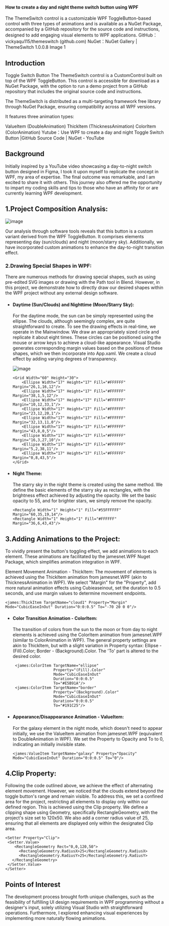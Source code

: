 #### How to create a day and night theme switch button using WPF
The ThemeSwitch control is a customizable WPF ToggleButton-based control with three types of animations and is available as a NuGet Package, accompanied by a GitHub repository for the source code and instructions, designed to add engaging visual elements to WPF applications.
GitHub：vickyaqu115/themeswitch (github.com)
NuGet：NuGet Gallery | ThemeSwitch 1.0.0.8
Image 1

## Introduction
Toggle Switch Button
The ThemeSwitch control is a CustomControl built on top of the WPF ToggleButton. This control is accessible for download as a NuGet Package, with the option to run a demo project from a GitHub repository that includes the original source code and instructions.

The ThemeSwitch is distributed as a multi-targeting framework free library through NuGet Package, ensuring compatibility across all WPF versions.

It features three animation types:

ValueItem (DoubleAnimation)
ThickItem (ThicknessAnimation)
ColorItem (ColorAnimation)
Yutube：Use WPF to create a day and night Toggle Switch Button |GitHub Source Code | NuGet - YouTube


## Background
Initially inspired by a YouTube video showcasing a day-to-night switch button designed in Figma, I took it upon myself to replicate the concept in WPF, my area of expertise. The final outcome was remarkable, and I am excited to share it with others. This journey also offered me the opportunity to impart my coding skills and tips to those who have an affinity for or are currently learning WPF development.

 

## 1.Project Composition Analysis:

![image](https://github.com/vickyqu115/themeswitch/assets/52397976/60120c4c-8ccc-400a-b3b4-c39ddcb51868)


Our analysis through software tools reveals that this button is a custom variant derived from the WPF ToggleButton. It comprises elements representing day (sun/clouds) and night (moon/starry sky). Additionally, we have incorporated custom animations to enhance the day-to-night transition effect.

### 2.Drawing Special Shapes in WPF:
There are numerous methods for drawing special shapes, such as using pre-edited SVG images or drawing with the Path tool in Blend. However, in this project, we demonstrate how to directly draw our desired shapes within the WPF project without any external design software.

- #### Daytime (Sun/Clouds) and Nighttime (Moon/Starry Sky):
  For the daytime mode, the sun can be simply represented using the ellipse. The clouds, although seemingly complex, are quite straightforward to create. To see the drawing effects in real-time, we operate in the Mainwindow.
We draw an appropriately sized circle and replicate it about eight times. These circles can be positioned using the mouse or arrow keys to achieve a cloud-like appearance. Visual Studio generates corresponding margin values based on the positions of these shapes, which we then incorporate into App.xaml. We create a cloud effect by adding varying degrees of transparency.

  ![image](https://github.com/vickyqu115/themeswitch/assets/52397976/8de78a66-c295-4407-9c64-c139a4c51186)

  ```XAML
  <Grid Width="60" Height="30">
      <Ellipse Width="17" Height="17" Fill="#FFFFFF" Margin="26,1,16,12"/>
      <Ellipse Width="17" Height="17" Fill="#FFFFFF" Margin="38,1,5,12"/>
      <Ellipse Width="17" Height="17" Fill="#FFFFFF" Margin="10,12,33,1"/>
      <Ellipse Width="17" Height="17" Fill="#FFFFFF" Margin="23,12,20,1"/>
      <Ellipse Width="17" Height="17" Fill="#FFFFFF" Margin="32,13,11,0"/>
      <Ellipse Width="17" Height="17" Fill="#FFFFFF" Margin="43,8,0,5"/>
      <Ellipse Width="17" Height="17" Fill="#FFFFFF" Margin="16,3,27,10"/>
      <Ellipse Width="17" Height="17" Fill="#FFFFFF" Margin="5,2,38,11"/>
      <Ellipse Width="17" Height="17" Fill="#FFFFFF" Margin="0,8,43,5"/>
  </Grid>
  ```

- #### Night Theme:
  The starry sky in the night theme is created using the same method. We define the basic elements of the starry sky as rectangles, with the brightness effect achieved by adjusting the opacity. We set the basic opacity to 55, and for brighter stars, we simply remove the opacity.

  ```XAML
  <Rectangle Width="1" Height="1" Fill="#55FFFFFF" Margin="60,35,19,14"/> 
  <Rectangle Width="1" Height="1" Fill="#FFFFFF" Margin="36,6,43,43"/>
  ```

## 3.Adding Animations to the Project:
  To vividly present the button's toggling effect, we add animations to each element. These animations are facilitated by the jamesnet.WPF Nuget Package, which simplifies animation integration in WPF.

  Element Movement Animation - ThickItem:
The movement of elements is achieved using the ThickItem animation from jamesnet.WPF (akin to ThicknessAnimation in WPF). We select "Margin" for the "Property", add more natural animation effects using Cubieaseinout, set the duration to 0.5 seconds, and use margin values to determine movement endpoints.

 ```XAML
 <james:ThickItem TargetName="cloud1" Property="Margin" Mode="CubicEaseInOut" Duration="0:0:0.5" To="-70 20 0 0"/>
 ```

- #### Color Transition Animation - ColorItem:
  The transition of colors from the sun to the moon or from day to night elements is achieved using the ColorItem animation from jamesnet.WPF (similar to ColorAnimation in WPF). The general property settings are akin to ThickItem, but with a slight variation in Property syntax:
  Ellipse - (Fill).Color;
  Border - (Background).Color.
The 'To' part is altered to the desired color.

  ```XAML
   <james:ColorItem TargetName="ellipse"
                    Property="(Fill).Color"
                    Mode="CubicEaseInOut"
                    Duration="0:0:0.5"
                    To="#E5B91A"/> 
   <james:ColorItem TargetName="border"
                    Property="(Background).Color"
                    Mode="CubicEaseInOut"
                    Duration="0:0:0.5"
                    To="#191C25"/>
  ```
- #### Appearance/Disappearance Animation - ValueItem:
  For the galaxy element in the night mode, which doesn't need to appear initially, we use the ValueItem animation from jamesnet.WPF (equivalent to DoubleAnimation in WPF). We set the Property to Opacity and To to 0, indicating an initially invisible state.

  ```XAML
  <james:ValueItem TargetName="galaxy" Property="Opacity" Mode="CubicEaseInOut" Duration="0:0:0.5" To="0"/>
  ```

## 4.Clip Property:
Following the code outlined above, we achieve the effect of alternating element movement. However, we noticed that the clouds extend beyond the toggle button's range and remain visible. To address this, we set a confined area for the project, restricting all elements to display only within our defined region.
This is achieved using the Clip property.
We define a clipping shape using Geometry, specifically RectangleGeometry, with the project's size set to 120x50. We also add a corner radius value of 25, ensuring that all elements are displayed only within the designated Clip area.

 ```XAML
 <Setter Property="Clip">
  <Setter.Value> 
     <RectangleGeometry Rect="0,0,120,50"> 
       <RectangleGeometry.RadiusX>25</RectangleGeometry.RadiusX> 
       <RectangleGeometry.RadiusY>25</RectangleGeometry.RadiusY> 
    </RectangleGeometry> 
  </Setter.Value> 
 </Setter>
 ```

## Points of Interest
The development process brought forth unique challenges, such as the feasibility of fulfilling UI design requirements in WPF programming without a designer's input, solely utilizing Visual Studio with straightforward operations. Furthermore, I explored enhancing visual experiences by implementing more naturally flowing animations.
